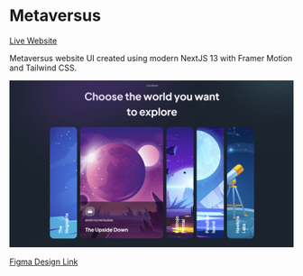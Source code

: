 Metaversus
==========  

[Live Website](https://utkarsh-metaversus.netlify.app/)  

Metaversus website UI created using modern NextJS 13 with Framer Motion and Tailwind CSS.  

![Cover Page](/assets/main-page.png)

[Figma Design Link](https://www.figma.com/file/EyzNoOFak1Nb1bBx9ZKI7E/Modern-UI%2FUX-Framer-Motion?node-id=0%3A1&t=1EdMu8VQE68ju8xS-0)  
